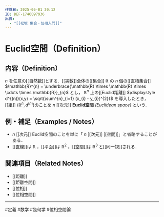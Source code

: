 ```yaml
---
作成日: 2025-05-01 20:12
ID: DEF-1746097936
出典:
  - "[[松坂 集合・位相入門]]"
---
```


# Euclid空間（Definition）

## 内容（Definition）

$n$ を任意の[[自然数]]とする．[[実数]]全体の[[集合]] $\mathbb{R}$ の $n$ 個の[[直積集合]] $\mathbb{R}^{n} = \underbrace{\mathbb{R} \times \mathbb{R} \times \cdots \times \mathbb{R}}_{n}$ とし， $\mathbb{R}^{n}$ 上の[[Euclid距離]] $\displaystyle d^{(n)}(x,y) = \sqrt{\sum^{n}_{i=1} (x_{i} - y_{i})^{2}}$ を導入したとき， [[組]] $(\mathbb{R}^{n},d^{(n)})$のことを $n$ [[次元]] **Euclid空間** *(Euclidean space)* という．

## 例・補足（Examples / Notes）

- $n$ [[次元]] Euclid空間のことを単に「 $n$ [[次元]] [[空間]]」と省略することがある．
- [[直線]]は $\mathbb{R}$ ，[[平面]]は $\mathbb{R}^{2}$ ，[[空間]]は $\mathbb{R}^{3}$ と[[同一視]]される．

## 関連項目（Related Notes）

- [[距離]]
- [[距離空間]]
- [[位相]]
- [[位相空間]]

---
#定義 #数学 #幾何学 #位相空間論 